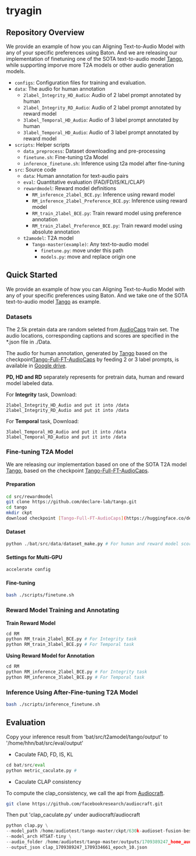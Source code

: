 # tryagin
## Repository Overview
We provide an example of how you can Aligning Text-to-Audio Model with any of your specific preferences using Baton. And we are releasing our implementation of finetuning one of the SOTA text-to-audio model [Tango](https://github.com/declare-lab/tango), while supporting imporve more T2A models or other audio generation models.

* `configs`: Configuration files for training and evaluation.
* `data`: The audio for human annotation
    * `2label_Integrity_HD_Audio`: Audio of 2 label prompt annotated by human
    * `2label_Integrity_RD_Audio`: Audio of 2 label prompt annotated by reward model
    * `3label_Temporal_HD_Audio`: Audio of 3 label prompt annotated by human
    * `3label_Temporal_HD_Audio`: Audio of 3 label prompt annotated by reward model
* `scripts`: Helper scripts
    * `data_preprocess`: Dataset downloading and pre-processing
    * `finetune.sh`: Fine-tuning t2a Model
    * `inference_finetune.sh`: Inference using t2a model after fine-tuning
* `src`: Source code
    * `data`: Human annotation for text-audio pairs
    * `eval`: Quantitative evaluation (FAD/FD/IS/KL/CLAP)
    * `rewardmodel`: Reward model definitions
        * `RM_inference_2label_BCE.py`: Inference using reward model
        * `RM_inference_2label_Preference_BCE.py`: Inference using reward model
        * `RM_train_2label_BCE.py`: Train reward model using preference annotation
        * `RM_train_2label_Preference_BCE.py`: Train reward model using absolute annotation
    * `t2amodel`: T2A model
        * `Tango-master(example)`: Any text-to-audio model
            * `finetune.py`: move under this path
            * `models.py`: move and replace origin one


## Quick Started
We provide an example of how you can Aligning Text-to-Audio Model with any of your specific preferences using Baton. And we take one of the SOTA text-to-audio model [Tango](https://github.com/declare-lab/tango) as example.


### Datasets

The 2.5k pretain data are random seleted from [AudioCaps](https://github.com/cdjkim/audiocaps) train set. The audio locations, corresponding captions and scores are specified in the *.json file in ./Data.

The audio for human annotation, generated by [Tango](https://github.com/declare-lab/tango) based on the checkpoint[Tango-Full-FT-AudioCaps](https://huggingface.co/declare-lab/tango-full-ft-audiocaps) by feeding 2 or 3 label prompts, is available in [Google drive](https://drive.google.com/drive/folders/1R-gkcb-FrFpYjrokfFjX7iFcExeaHOO4?usp=drive_link).

**PD, HD and RD** separately represents for pretrain data, human and reward model labeled data.

For **Integrity** task, Download:

    2label_Integrity_HD_Audio and put it into /data
    2label_Integrity_RD_Audio and put it into /data

For **Temporal** task, Download:

    3label_Temporal_HD_Audio and put it into /data
    3label_Temporal_RD_Audio and put it into /data

### Fine-tuning T2A Model

We are releasing our implementation based on one of the SOTA T2A model [Tango](https://github.com/declare-lab/tango), based on the checkpoint [Tango-Full-FT-AudioCaps](https://huggingface.co/declare-lab/tango-full-ft-audiocaps). 

#### Preparation

```bash
cd src/rewardmodel
git clone https://github.com/declare-lab/tango.git
cd tango
mkdir ckpt
download checkpoint [Tango-Full-FT-AudioCaps](https://huggingface.co/declare-lab/tango-full-ft-audiocaps) and put it under ckpt
```

#### Dataset
```python
python ./bat/src/data/dataset_make.py # For human and reward model score
```

#### Settings for Multi-GPU
```bash
accelerate config
```

#### Fine-tuning
```bash
bash ./scripts/finetune.sh
```

### Reward Model Training and Annotating

**Train Reward Model**
```python
cd RM
python RM_train_2label_BCE.py # For Integrity task
python RM_train_3label_BCE.py # For Temporal task
```

**Using Reward Model for Annotation**
```python
cd RM
python RM_inference_2label_BCE.py # For Integrity task
python RM_inference_3label_BCE.py # For Temporal task
```

### Inference Using After-Fine-tuning T2A Model
```bash
bash ./scripts/inference_finetune.sh
```

## Evaluation
Copy your inference result from 'bat/src/t2amodel/tango/output' to '/home/hhn/bat/src/eval/output'

- Caculate FAD, FD, IS, KL

```python
cd bat/src/eval
python metric_caculate.py # 
```
- Caculate CLAP consistency

To compute the clap_consistency, we call the api from [Audiocraft](https://facebookresearch.github.io/audiocraft/api_docs/audiocraft/metrics/clap_consistency.html). 

```bash
git clone https://github.com/facebookresearch/audiocraft.git
```
Then put 'clap_caculate.py' under audiocraft/audiocraft

```python
python clap.py \
--model_path /home/audiotest/tango-master/ckpt/630k-audioset-fusion-best.pt \
--model_arch HTSAT-tiny \
--audio_folder /home/audiotest/tango-master/outputs/1709389247_home_audiotest_tango-master_saved_1709334661_epoch_10_steps_200_guidance_3.0/rank_1 \
--output_json clap_1709389247_1709334661_epoch_10.json
```





